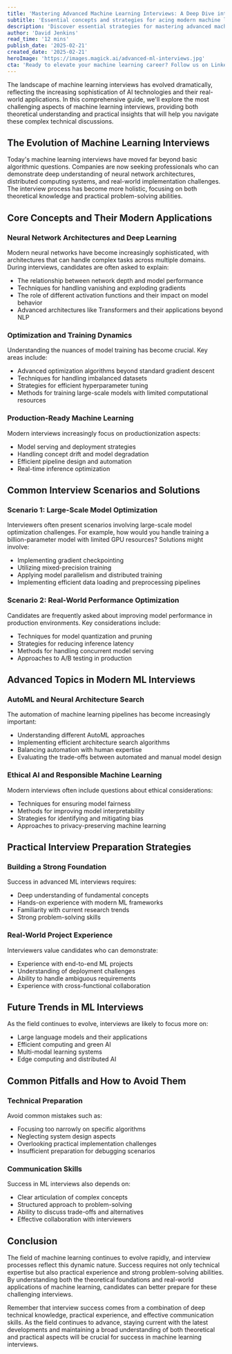 ```yaml
---
title: 'Mastering Advanced Machine Learning Interviews: A Deep Dive into Modern AI Concepts'
subtitle: 'Essential concepts and strategies for acing modern machine learning interviews'
description: 'Discover essential strategies for mastering advanced machine learning interviews, covering neural networks, optimization techniques, and real-world implementation challenges. Learn how to demonstrate both theoretical knowledge and practical problem-solving abilities in modern AI technical discussions.'
author: 'David Jenkins'
read_time: '12 mins'
publish_date: '2025-02-21'
created_date: '2025-02-21'
heroImage: 'https://images.magick.ai/advanced-ml-interviews.jpg'
cta: 'Ready to elevate your machine learning career? Follow us on LinkedIn for daily insights on AI interview preparation, industry trends, and expert advice from leading machine learning practitioners.'
---
```


The landscape of machine learning interviews has evolved dramatically, reflecting the increasing sophistication of AI technologies and their real-world applications. In this comprehensive guide, we'll explore the most challenging aspects of machine learning interviews, providing both theoretical understanding and practical insights that will help you navigate these complex technical discussions.

## The Evolution of Machine Learning Interviews

Today's machine learning interviews have moved far beyond basic algorithmic questions. Companies are now seeking professionals who can demonstrate deep understanding of neural network architectures, distributed computing systems, and real-world implementation challenges. The interview process has become more holistic, focusing on both theoretical knowledge and practical problem-solving abilities.

## Core Concepts and Their Modern Applications

### Neural Network Architectures and Deep Learning

Modern neural networks have become increasingly sophisticated, with architectures that can handle complex tasks across multiple domains. During interviews, candidates are often asked to explain:

- The relationship between network depth and model performance
- Techniques for handling vanishing and exploding gradients
- The role of different activation functions and their impact on model behavior
- Advanced architectures like Transformers and their applications beyond NLP

### Optimization and Training Dynamics

Understanding the nuances of model training has become crucial. Key areas include:

- Advanced optimization algorithms beyond standard gradient descent
- Techniques for handling imbalanced datasets
- Strategies for efficient hyperparameter tuning
- Methods for training large-scale models with limited computational resources

### Production-Ready Machine Learning

Modern interviews increasingly focus on productionization aspects:

- Model serving and deployment strategies
- Handling concept drift and model degradation
- Efficient pipeline design and automation
- Real-time inference optimization

## Common Interview Scenarios and Solutions

### Scenario 1: Large-Scale Model Optimization

Interviewers often present scenarios involving large-scale model optimization challenges. For example, how would you handle training a billion-parameter model with limited GPU resources? Solutions might involve:

- Implementing gradient checkpointing
- Utilizing mixed-precision training
- Applying model parallelism and distributed training
- Implementing efficient data loading and preprocessing pipelines

### Scenario 2: Real-World Performance Optimization

Candidates are frequently asked about improving model performance in production environments. Key considerations include:

- Techniques for model quantization and pruning
- Strategies for reducing inference latency
- Methods for handling concurrent model serving
- Approaches to A/B testing in production

## Advanced Topics in Modern ML Interviews

### AutoML and Neural Architecture Search

The automation of machine learning pipelines has become increasingly important:

- Understanding different AutoML approaches
- Implementing efficient architecture search algorithms
- Balancing automation with human expertise
- Evaluating the trade-offs between automated and manual model design

### Ethical AI and Responsible Machine Learning

Modern interviews often include questions about ethical considerations:

- Techniques for ensuring model fairness
- Methods for improving model interpretability
- Strategies for identifying and mitigating bias
- Approaches to privacy-preserving machine learning

## Practical Interview Preparation Strategies

### Building a Strong Foundation

Success in advanced ML interviews requires:

- Deep understanding of fundamental concepts
- Hands-on experience with modern ML frameworks
- Familiarity with current research trends
- Strong problem-solving skills

### Real-World Project Experience

Interviewers value candidates who can demonstrate:

- Experience with end-to-end ML projects
- Understanding of deployment challenges
- Ability to handle ambiguous requirements
- Experience with cross-functional collaboration

## Future Trends in ML Interviews

As the field continues to evolve, interviews are likely to focus more on:

- Large language models and their applications
- Efficient computing and green AI
- Multi-modal learning systems
- Edge computing and distributed AI

## Common Pitfalls and How to Avoid Them

### Technical Preparation

Avoid common mistakes such as:

- Focusing too narrowly on specific algorithms
- Neglecting system design aspects
- Overlooking practical implementation challenges
- Insufficient preparation for debugging scenarios

### Communication Skills

Success in ML interviews also depends on:

- Clear articulation of complex concepts
- Structured approach to problem-solving
- Ability to discuss trade-offs and alternatives
- Effective collaboration with interviewers

## Conclusion

The field of machine learning continues to evolve rapidly, and interview processes reflect this dynamic nature. Success requires not only technical expertise but also practical experience and strong problem-solving abilities. By understanding both the theoretical foundations and real-world applications of machine learning, candidates can better prepare for these challenging interviews.

Remember that interview success comes from a combination of deep technical knowledge, practical experience, and effective communication skills. As the field continues to advance, staying current with the latest developments and maintaining a broad understanding of both theoretical and practical aspects will be crucial for success in machine learning interviews.